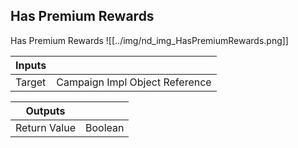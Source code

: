 ## Has Premium Rewards
Has Premium Rewards
![[../img/nd_img_HasPremiumRewards.png]]

|Inputs||
|--|--|
| Target | Campaign Impl Object Reference |

|Outputs||
|--|--|
| Return Value | Boolean |
